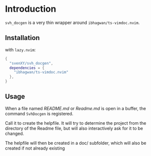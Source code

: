# Introduction

`svh_docgen` is a very thin wrapper around `ibhagwan/ts-vimdoc.nvim`.

## Installation

with `lazy.nvim`:

```lua
{
  "svenXY/svh_docgen",
  dependencies = {
    "ibhagwan/ts-vimdoc.nvim"
  },
}
```

## Usage

When a file named _README.md_ or _Readme.md_ is open in a buffer, the command `SvhDocgen` is registered.

Call it to create the helpfile. It will try to determine the project from the directory of the Readme file, but will also interactively ask for it to be changed.

The helpfile will then be created in a doc/ subfolder, which will also be created if not already existing
